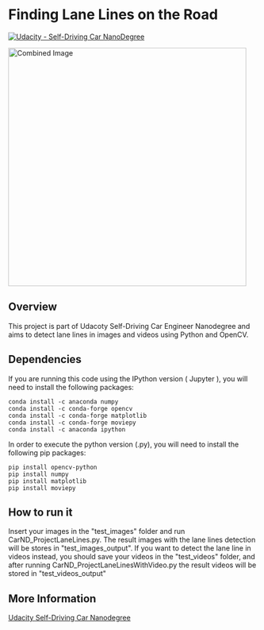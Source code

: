 # **Finding Lane Lines on the Road** 
[![Udacity - Self-Driving Car NanoDegree](https://s3.amazonaws.com/udacity-sdc/github/shield-carnd.svg)](http://www.udacity.com/drive)

<img src="examples/laneLines_thirdPass.jpg" width="480" alt="Combined Image" />

Overview
---
This project is part of Udacoty Self-Driving Car Engineer Nanodegree and aims to detect lane lines in images and videos using Python and OpenCV.

Dependencies
---
If you are running this code using the IPython version ( Jupyter ), you will need to install the following packages:
```
conda install -c anaconda numpy
conda install -c conda-forge opencv
conda install -c conda-forge matplotlib
conda install -c conda-forge moviepy
conda install -c anaconda ipython
```

In order to execute the python version (.py), you will need to install the following pip packages:
```
pip install opencv-python
pip install numpy
pip install matplotlib
pip install moviepy
```

How to run it
---
Insert your images in the "test_images" folder and run CarND_ProjectLaneLines.py. The result images with the lane lines detection will be stores in "test_images_output".
If you want to detect the lane line in videos instead, you should save your videos in the "test_videos" folder, and after running CarND_ProjectLaneLinesWithVideo.py the result videos will be stored in "test_videos_output"

More Information
---
[Udacity Self-Driving Car Nanodegree](https://www.udacity.com/course/self-driving-car-engineer-nanodegree--nd013)

